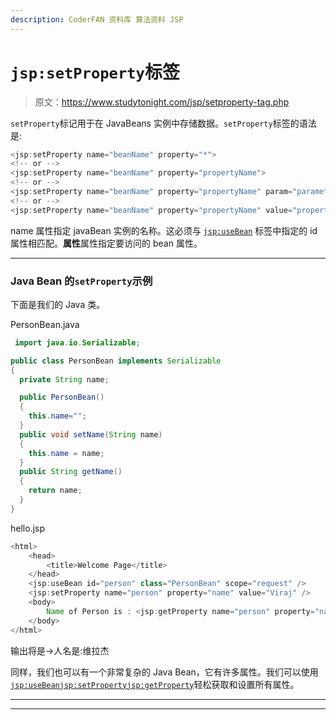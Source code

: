 ```yaml
---
description: CoderFAN 资料库 算法资料 JSP
---
```


# `jsp:setProperty`标签

> 原文：<https://www.studytonight.com/jsp/setproperty-tag.php>

`setProperty`标记用于在 JavaBeans 实例中存储数据。`setProperty`标签的语法是:

```java
<jsp:setProperty name="beanName" property="*">
<!-- or -->
<jsp:setProperty name="beanName" property="propertyName">
<!-- or -->
<jsp:setProperty name="beanName" property="propertyName" param="parameterName">
<!-- or -->
<jsp:setProperty name="beanName" property="propertyName" value="propertyValue"> 
```

name 属性指定 javaBean 实例的名称。这必须与 [`jsp:useBean`](usebean-tag.php) 标签中指定的 id 属性相匹配。**属性**属性指定要访问的 bean 属性。

* * *

### Java Bean 的`setProperty`示例

下面是我们的 Java 类。

PersonBean.java

```java
 import java.io.Serializable;

public class PersonBean implements Serializable
{
  private String name;

  public PersonBean()
  {
    this.name="";
  }
  public void setName(String name)
  {
    this.name = name;
  }
  public String getName()
  {
    return name;
  }
} 
```

hello.jsp

```java
<html>
    <head>
        <title>Welcome Page</title>
    </head>
    <jsp:useBean id="person" class="PersonBean" scope="request" />
    <jsp:setProperty name="person" property="name" value="Viraj" />
    <body>
        Name of Person is : <jsp:getProperty name="person" property="name" />
    </body>
</html> 
```

输出将是→人名是:维拉杰

同样，我们也可以有一个非常复杂的 Java Bean，它有许多属性。我们可以使用[`jsp:useBean`](usebean-tag.php)[`jsp:setProperty`](setproperty-tag.php)[`jsp:getProperty`](getproperty-tag.php)轻松获取和设置所有属性。

* * *

* * *
